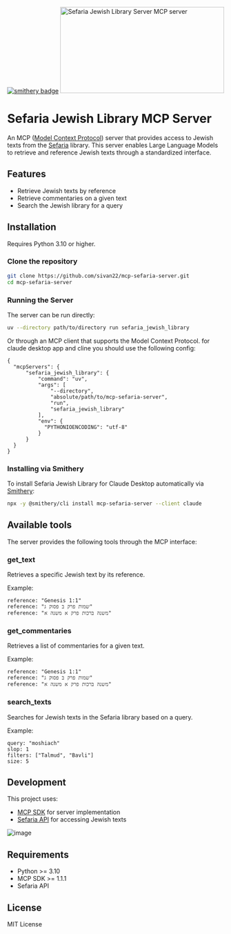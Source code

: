 
[![smithery badge](https://smithery.ai/badge/mcp-sefaria-server)](https://smithery.ai/server/mcp-sefaria-server)
<a href="https://glama.ai/mcp/servers/j3v6vnp4xk"><img width="380" height="200" src="https://glama.ai/mcp/servers/j3v6vnp4xk/badge" alt="Sefaria Jewish Library Server MCP server" /></a>


# Sefaria Jewish Library MCP Server




An MCP ([Model Context Protocol](https://docs.anthropic.com/en/docs/agents-and-tools/mcp)) server that provides access to Jewish texts from the [Sefaria](https://www.sefaria.org/) library. This server enables Large Language Models to retrieve and reference Jewish texts through a standardized interface.


## Features

- Retrieve Jewish texts by reference
- Retrieve commentaries on a given text
- Search the Jewish library for a query

## Installation

Requires Python 3.10 or higher.

### Clone the repository
```bash
git clone https://github.com/sivan22/mcp-sefaria-server.git
cd mcp-sefaria-server
```


### Running the Server

The server can be run directly:

```bash
uv --directory path/to/directory run sefaria_jewish_library
```

Or through an MCP client that supports the Model Context Protocol.
for claude desktop app and cline you should use the following config:
```
{
  "mcpServers": {        
      "sefaria_jewish_library": {
          "command": "uv",
          "args": [
              "--directory",
              "absolute/path/to/mcp-sefaria-server",
              "run",
              "sefaria_jewish_library"
          ],
          "env": {
            "PYTHONIOENCODING": "utf-8" 
          }
      }
  }
}
```

### Installing via Smithery

To install Sefaria Jewish Library for Claude Desktop automatically via [Smithery](https://smithery.ai/server/mcp-sefaria-server):

```bash
npx -y @smithery/cli install mcp-sefaria-server --client claude
```

## Available tools

The server provides the following tools through the MCP interface:

### get_text

Retrieves a specific Jewish text by its reference.

Example:
```
reference: "Genesis 1:1"
reference: "שמות פרק ב פסוק ג"
reference: "משנה ברכות פרק א משנה א"
```

### get_commentaries

Retrieves a list of commentaries for a given text.

Example:
```
reference: "Genesis 1:1"
reference: "שמות פרק ב פסוק ג"
reference: "משנה ברכות פרק א משנה א"
```

### search_texts

Searches for Jewish texts in the Sefaria library based on a query.

Example:
```
query: "moshiach"
slop: 1
filters: ["Talmud", "Bavli"]
size: 5
```


## Development

This project uses:
- [MCP SDK](https://github.com/modelcontextprotocol/sdk) for server implementation
- [Sefaria API](https://github.com/Sefaria/Sefaria-API) for accessing Jewish texts

  
![image](https://github.com/user-attachments/assets/14ee8826-a76e-4c57-801d-473b177416d3)

## Requirements

- Python >= 3.10
- MCP SDK >= 1.1.1
- Sefaria API

## License

MIT License
